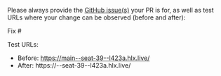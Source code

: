 Please always provide the [GitHub issue(s)](../issues) your PR is for, as well as test URLs where your change can be observed (before and after):

Fix #<gh-issue-id>

Test URLs:
- Before: https://main--seat-39--l423a.hlx.live/
- After: https://<branch>--seat-39--l423a.hlx.live/
